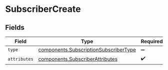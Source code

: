 # SubscriberCreate


## Fields

| Field                                                                                          | Type                                                                                           | Required                                                                                       | Description                                                                                    | Example                                                                                        |
| ---------------------------------------------------------------------------------------------- | ---------------------------------------------------------------------------------------------- | ---------------------------------------------------------------------------------------------- | ---------------------------------------------------------------------------------------------- | ---------------------------------------------------------------------------------------------- |
| `type`                                                                                         | [components.SubscriptionSubscriberType](../../models/components/subscriptionsubscribertype.md) | :heavy_minus_sign:                                                                             | N/A                                                                                            | subscription_subscriber                                                                        |
| `attributes`                                                                                   | [components.SubscriberAttributes](../../models/components/subscriberattributes.md)             | :heavy_check_mark:                                                                             | N/A                                                                                            |                                                                                                |